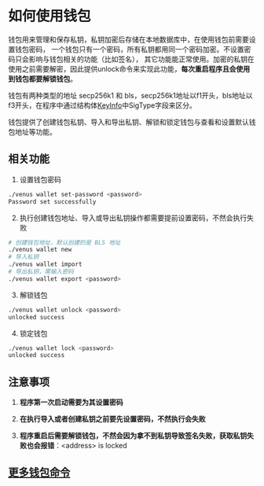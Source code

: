 # 如何使用钱包

钱包用来管理和保存私钥，私钥加密后存储在本地数据库中，在使用钱包前需要设置钱包密码，
一个钱包只有一个密码，所有私钥都用同一个密码加密。不设置密码只会影响与钱包相关的功能（比如签名），
其它功能能正常使用。加密的私钥在使用之前需要解密，因此提供unlock命令来实现此功能，**每次重启程序且会使用到钱包都要解锁钱包**。

钱包有两种类型的地址 secp256k1 和 bls，secp256k1地址以f1开头，bls地址以f3开头，在程序中通过结构体[KeyInfo](https://github.com/filecoin-project/venus/blob/master/pkg/crypto/keyinfo.go#L22)中SigType字段来区分。

钱包提供了创建钱包私钥、导入和导出私钥、解锁和锁定钱包与查看和设置默认钱包地址等功能。

## 相关功能

1. 设置钱包密码

```sh
./venus wallet set-password <password>
Password set successfully
```

2. 执行创建钱包地址、导入或导出私钥操作都需要提前设置密码，不然会执行失败

```sh
# 创建钱包地址，默认创建的是 BLS 地址
./venus wallet new
# 导入私钥
./venus wallet import
# 导出私钥，需输入密码
./venus wallet export <password>
```

3. 解锁钱包

```sh
./venus wallet unlock <password>
unlocked success
```

4. 锁定钱包

```sh
./venus wallet lock <password>
unlocked success
```

## 注意事项

1. **程序第一次启动需要为其设置密码**

2. **在执行导入或者创建私钥之前要先设置密码，不然执行会失败**

3. **程序重启后需要解锁钱包，不然会因为拿不到私钥导致签名失败，获取私钥失败也会报错**：\<address> is locked

## [更多钱包命令](./Commands.md)
